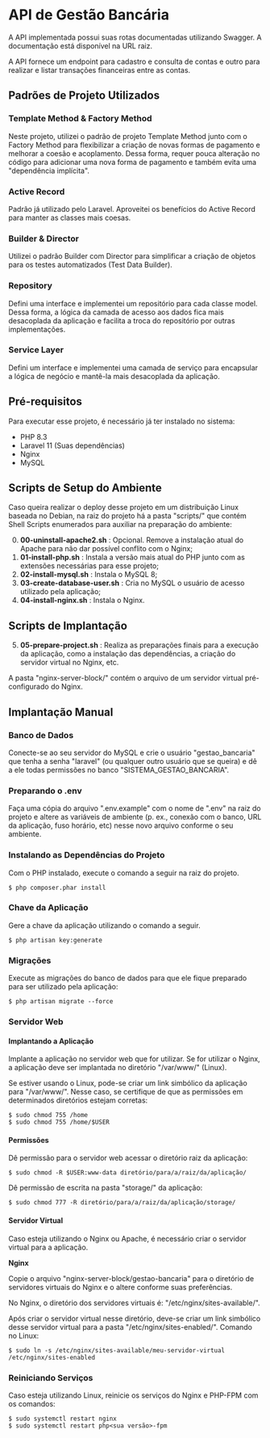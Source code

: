 # API de Gestão Bancária

A API implementada possui suas rotas documentadas utilizando Swagger.
A documentação está disponível na URL raiz.

A API fornece um endpoint para cadastro e consulta de contas e outro para realizar 
e listar transações financeiras entre as contas.


## Padrões de Projeto Utilizados

### Template Method & Factory Method
Neste projeto, utilizei o padrão de projeto Template Method junto com o 
Factory Method para flexibilizar a criação de novas formas de pagamento e 
melhorar a coesão e acoplamento. Dessa forma, requer pouca alteração 
no código para adicionar uma nova forma de pagamento e também evita uma 
"dependência implícita".

### Active Record
Padrão já utilizado pelo Laravel. Aproveitei os benefícios do Active Record para 
manter as classes mais coesas.

### Builder & Director
Utilizei o padrão Builder com Director para simplificar a criação de objetos para
os testes automatizados (Test Data Builder).

### Repository
Defini uma interface e implementei um repositório para cada classe model. 
Dessa forma, a lógica da camada de acesso aos dados fica mais desacoplada da
aplicação e facilita a troca do repositório por outras implementações.

### Service Layer
Defini um interface e implementei uma camada de serviço para encapsular a lógica
de negócio e mantê-la mais desacoplada da aplicação.


## Pré-requisitos
Para executar esse projeto, é necessário já ter instalado no sistema:

* PHP 8.3
* Laravel 11 (Suas dependências)
* Nginx
* MySQL

## Scripts de Setup do Ambiente

Caso queira realizar o deploy desse projeto em um distribuição Linux baseada
no Debian, na raiz do projeto há a pasta "scripts/" que contém Shell Scripts 
enumerados para auxiliar na preparação do ambiente:

0. <b>00-uninstall-apache2.sh</b> : Opcional. Remove a instalação atual do Apache 
para não dar possível conflito com o Nginx;
1. <b>01-install-php.sh</b> : Instala a versão mais atual do PHP junto com as 
extensões necessárias para esse projeto;
2. <b>02-install-mysql.sh</b> : Instala o MySQL 8;
3. <b>03-create-database-user.sh</b> : Cria no MySQL o usuário de acesso 
utilizado pela aplicação;
4. <b>04-install-nginx.sh</b> : Instala o Nginx.

## Scripts de Implantação

5. <b>05-prepare-project.sh</b> : Realiza as preparações finais para a execução 
da aplicação, como a instalação das dependências, a criação do servidor virtual 
no Nginx, etc.

A pasta "nginx-server-block/" contém o arquivo de um servidor virtual 
pré-configurado do Nginx.

## Implantação Manual

### Banco de Dados
Conecte-se ao seu servidor do MySQL e crie o usuário "gestao_bancaria" que tenha 
a senha "laravel" (ou qualquer outro usuário que se queira) e dê a ele todas 
permissões no banco "SISTEMA_GESTAO_BANCARIA".


### Preparando o .env
Faça uma cópia do arquivo ".env.example" com o nome de ".env" na raiz do projeto 
e altere as variáveis de ambiente (p. ex., conexão com o banco, URL da aplicação, 
fuso horário, etc) nesse novo arquivo conforme o seu ambiente.


### Instalando as Dependências do Projeto
Com o PHP instalado, execute o comando a seguir na raiz do projeto.

```
$ php composer.phar install
```


### Chave da Aplicação
Gere a chave da aplicação utilizando o comando a seguir.

```
$ php artisan key:generate
```

### Migrações
Execute as migrações do banco de dados para que ele fique preparado para ser
utilizado pela aplicação:

```
$ php artisan migrate --force
```

### Servidor Web

#### Implantando a Aplicação
Implante a aplicação no servidor web que for utilizar.
Se for utilizar o Nginx, a aplicação deve ser implantada no diretório 
"/var/www/" (Linux). 

Se estiver usando o Linux, pode-se criar um link simbólico da aplicação para "/var/www/". 
Nesse caso, se certifique de que as permissões em determinados diretórios estejam 
corretas:

```
$ sudo chmod 755 /home
$ sudo chmod 755 /home/$USER
```

#### Permissões 
Dê permissão para o servidor web acessar o diretório raiz da aplicação:

```
$ sudo chmod -R $USER:www-data diretório/para/a/raiz/da/aplicação/
```

Dê permissão de escrita na pasta "storage/" da aplicação:
```
$ sudo chmod 777 -R diretório/para/a/raiz/da/aplicação/storage/
```

#### Servidor Virtual
Caso esteja utilizando o Nginx ou Apache, é necessário criar o servidor virtual
para a aplicação.

<b>Nginx</b>

Copie o arquivo "nginx-server-block/gestao-bancaria" para o diretório de servidores 
virtuais do Nginx e o altere conforme suas preferências.

No Nginx, o diretório dos servidores virtuais é: "/etc/nginx/sites-available/".

Após criar o servidor virtual nesse diretório, deve-se criar um link simbólico 
desse servidor virtual para a pasta "/etc/nginx/sites-enabled/". Comando no Linux:

```
$ sudo ln -s /etc/nginx/sites-available/meu-servidor-virtual /etc/nginx/sites-enabled
```

### Reiniciando Serviços
Caso esteja utilizando Linux, reinicie os serviços do Nginx e PHP-FPM com os comandos:

```
$ sudo systemctl restart nginx
$ sudo systemctl restart php<sua versão>-fpm
```